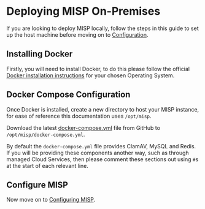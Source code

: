 <!--
SPDX-FileCopyrightText: 2024-2025 Jisc Services Limited
SPDX-FileContributor: James Ellor
SPDX-FileContributor: Joe Pitt

SPDX-License-Identifier: GPL-3.0-only
-->

# Deploying MISP On-Premises

If you are looking to deploy MISP locally, follow the steps in this guide to set up the host machine
before moving on to [Configuration](../configuration/general.md).

## Installing Docker

Firstly, you will need to install Docker, to do this please follow the official
[Docker installation instructions](https://docs.docker.com/engine/install/) for your chosen
Operating System.

## Docker Compose Configuration

Once Docker is installed, create a new directory to host your MISP instance, for ease of reference
this documentation uses `/opt/misp`.

Download the latest
[docker-compose.yml](https://github.com/JiscCTI/misp-docker/blob/main/docker-compose.yml) file from
GitHub to `/opt/misp/docker-compose.yml`.

By default the `docker-compose.yml` file provides ClamAV, MySQL and Redis. If you will be providing
these components another way, such as through managed Cloud Services, then please comment these
sections out using `#`s at the start of each relevant line.

## Configure MISP

Now move on to [Configuring MISP](../configuration/general.md).
